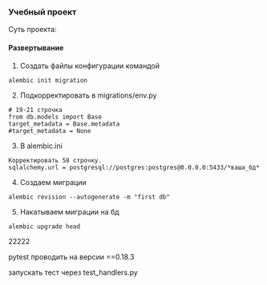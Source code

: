 ### Учебный проект

Суть проекта:





#### Развертывание

1) Создать файлы конфигурации командой 
```console
alembic init migration
```
2) Подкорректировать в migrations/env.py
```code
# 19-21 строчка
from db.models import Base
target_metadata = Base.metadata
#target_metadata = None
```
3) В alembic.ini
```code
Корректировать 58 строчку.
sqlalchemy.url = postgresql://postgres:postgres@0.0.0.0:5433/*ваша_бд*
```

4) Создаем миграции
```code
alembic revision --autogenerate -m "first db"   
```
5)  Накатываем миграции на бд
```code
alembic upgrade head
```




22222

pytest проводить на версии ==0.18.3

запускать тест через test_handlers.py